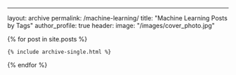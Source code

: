 ---
layout: archive
permalink: /machine-learning/
title: "Machine Learning Posts by Tags"
author_profile: true
header:
 image: "/images/cover_photo.jpg"


{% for post in site.posts %}

    {% include archive-single.html %}

{% endfor %}